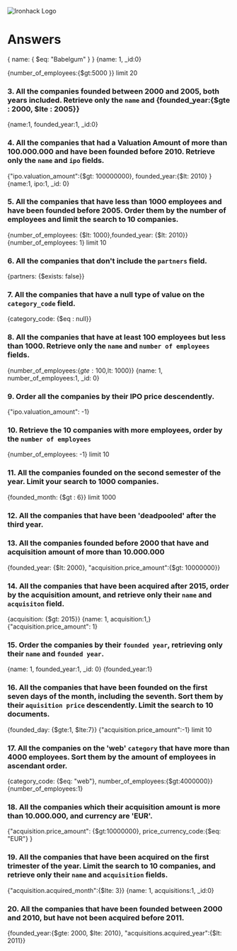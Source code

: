 ![Ironhack Logo](https://i.imgur.com/1QgrNNw.png)

# Answers

{
  name: {
    $eq: "Babelgum"
  }
}
{name: 1, _id:0}


<!-- Your Code Goes Here -->

{number_of_employees:{$gt:5000 }}
limit 20

<!-- Your Code Goes Here -->

### 3. All the companies founded between 2000 and 2005, both years included. Retrieve only the `name` and {founded_year:{$gte : 2000, $lte : 2005}}
{name:1, founded_year:1, _id:0}
<!-- Your Code Goes Here -->

### 4. All the companies that had a Valuation Amount of more than 100.000.000 and have been founded before 2010. Retrieve only the `name` and `ipo` fields.
{"ipo.valuation_amount":{$gt: 100000000}, founded_year:{$lt: 2010} }
{name:1, ipo:1, _id: 0}
<!-- Your Code Goes Here -->

### 5. All the companies that have less than 1000 employees and have been founded before 2005. Order them by the number of employees and limit the search to 10 companies.
{number_of_employees: {$lt: 1000},founded_year: {$lt: 2010}}
{number_of_employees: 1}
limit 10
<!-- Your Code Goes Here -->

### 6. All the companies that don't include the `partners` field.
{partners: {$exists: false}}
<!-- Your Code Goes Here -->

### 7. All the companies that have a null type of value on the `category_code` field.
{category_code: {$eq : null}}
<!-- Your Code Goes Here -->

### 8. All the companies that have at least 100 employees but less than 1000. Retrieve only the `name` and `number of employees` fields.
{number_of_employees:{$gte: 100 ,$lt: 1000}}
{name: 1, number_of_employees:1, _id: 0}

<!-- Your Code Goes Here -->

### 9. Order all the companies by their IPO price descendently.
{"ipo.valuation_amount": -1}
<!-- Your Code Goes Here -->

### 10. Retrieve the 10 companies with more employees, order by the `number of employees`
{number_of_employees: -1}
limit 10
<!-- Your Code Goes Here -->

### 11. All the companies founded on the second semester of the year. Limit your search to 1000 companies.
{founded_month: {$gt : 6}}
limit 1000
<!-- Your Code Goes Here -->

### 12. All the companies that have been 'deadpooled' after the third year.

<!-- Your Code Goes Here -->

### 13. All the companies founded before 2000 that have and acquisition amount of more than 10.000.000
{founded_year: {$lt: 2000}, "acquisition.price_amount":{$gt: 10000000}}
<!-- Your Code Goes Here -->

### 14. All the companies that have been acquired after 2015, order by the acquisition amount, and retrieve only their `name` and `acquisiton` field.
{acquisition: {$gt: 2015}}
{name: 1, acquisition:1,}
{"acquisition.price_amount": 1}
<!-- Your Code Goes Here -->

### 15. Order the companies by their `founded year`, retrieving only their `name` and `founded year`.
{name: 1, founded_year:1, _id: 0}
{founded_year:1}
<!-- Your Code Goes Here -->

### 16. All the companies that have been founded on the first seven days of the month, including the seventh. Sort them by their `aquisition price` descendently. Limit the search to 10 documents.
{founded_day: {$gte:1, $lte:7}}
{"acquisition.price_amount":-1}
limit 10
<!-- Your Code Goes Here -->

### 17. All the companies on the 'web' `category` that have more than 4000 employees. Sort them by the amount of employees in ascendant order.
{category_code: {$eq: "web"}, number_of_employees:{$gt:4000000}}
{number_of_employees:1}
<!-- Your Code Goes Here -->

### 18. All the companies which their acquisition amount is more than 10.000.000, and currency are 'EUR'.
{"acquisition.price_amount": {$gt:10000000}, price_currency_code:{$eq: "EUR"} }
<!-- Your Code Goes Here -->

### 19. All the companies that have been acquired on the first trimester of the year. Limit the search to 10 companies, and retrieve only their `name` and `acquisition` fields.
{"acquisition.acquired_month":{$lte: 3}}
{name: 1, acquisitions:1, _id:0}
<!-- Your Code Goes Here -->

### 20. All the companies that have been founded between 2000 and 2010, but have not been acquired before 2011.
{founded_year:{$gte: 2000, $lte: 2010}, "acquisitions.acquired_year":{$lt: 2011}}
<!-- Your Code Goes Here -->
